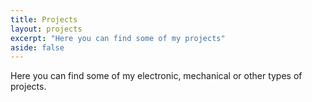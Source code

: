 ```yaml
---
title: Projects
layout: projects
excerpt: "Here you can find some of my projects"
aside: false
---
```


Here you can find some of my electronic, mechanical or other types of
projects.  

